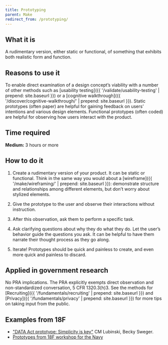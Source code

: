 ```yaml
---
title: Prototyping
parent: Make
redirect_from: /prototyping/
---
```


## What it is

A rudimentary version, either static or functional, of something that exhibits both realistic form and function.

## Reasons to use it

To enable direct examination of a design concept’s viability with a number of other methods such as [usability testing]({{ '/validate/usability-testing' | prepend: site.baseurl }}) or a [cognitive walkthrough]({{ '/discover/cognitive-walkthrough/' | prepend: site.baseurl }}). Static prototypes (often paper) are helpful for gaining feedback on users’ intentions and various design elements. Functional prototypes (often coded) are helpful for observing how users interact with the product.

## Time required

**Medium:** 3 hours or more

## How to do it

1. Create a rudimentary version of your product. It can be static or functional. Think in the same way you would about a [wireframe]({{ '/make/wireframing/' | prepend: site.baseurl }}): demonstrate structure and relationships among different elements, but don’t worry about stylized elements.

2. Give the prototype to the user and observe their interactions without instruction.

3. After this observation, ask them to perform a specific task.

4. Ask clarifying questions about why they do what they do. Let the user’s behavior guide the questions you ask. It can be helpful to have them narrate their thought process as they go along.

5. Iterate! Prototypes should be quick and painless to create, and even more quick and painless to discard.

## Applied in government research

No PRA implications. The PRA explicitly exempts direct observation and non-standardized conversation, 5 CFR 1320.3(h)3. See the methods for [Recruiting]({{ '/fundamentals/recruiting' | prepend: site.baseurl }}) and [Privacy]({{ '/fundamentals/privacy' | prepend: site.baseurl }}) for more tips on taking input from the public.


## Examples from 18F
- ["DATA Act prototype: Simplicity is key"](https://18f.gsa.gov/2016/08/29/data-act-prototype-simplicty-is-key/) CM Lubinski, Becky Sweger.
- [Prototypes from 18F workshop for the Navy](https://github.com/18F/Navy)
